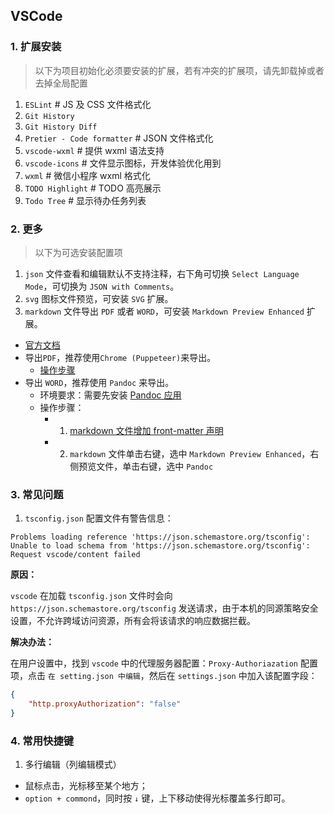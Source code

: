 ## VSCode

### 1. 扩展安装

> 以下为项目初始化必须要安装的扩展，若有冲突的扩展项，请先卸载掉或者去掉全局配置

1. `ESLint` # JS 及 CSS 文件格式化
2. `Git History`
3. `Git History Diff`
4. `Pretier - Code formatter` # JSON 文件格式化
5. `vscode-wxml` # 提供 wxml 语法支持
6. `vscode-icons` # 文件显示图标，开发体验优化用到
7. `wxml` # 微信小程序 wxml 格式化
8. `TODO Highlight` # TODO 高亮展示
9. `Todo Tree` # 显示待办任务列表

### 2. 更多

> 以下为可选安装配置项

1. `json` 文件查看和编辑默认不支持注释，右下角可切换 `Select Language Mode`，可切换为 `JSON with Comments`。
2. `svg` 图标文件预览，可安装 `SVG` 扩展。
3. `markdown` 文件导出 `PDF` 或者 `WORD`，可安装 `Markdown Preview Enhanced` 扩展。

- [官方文档](https://shd101wyy.github.io/markdown-preview-enhanced/#/zh-cn/pdf)
- 导出`PDF`，推荐使用`Chrome (Puppeteer)`来导出。
  - [操作步骤](https://shd101wyy.github.io/markdown-preview-enhanced/#/zh-cn/pdf)
- 导出 `WORD`，推荐使用 `Pandoc` 来导出。
  - 环境要求：需要先安装 [Pandoc 应用](https://shd101wyy.github.io/markdown-preview-enhanced/#/zh-cn/pandoc)
  - 操作步骤：
    - 1. [markdown 文件增加 front-matter 声明](https://shd101wyy.github.io/markdown-preview-enhanced/#/zh-cn/pandoc-pdf)
    - 2. `markdown` 文件单击右键，选中 `Markdown Preview Enhanced`，右侧预览文件，单击右键，选中 `Pandoc`

### 3. 常见问题

1. `tsconfig.json` 配置文件有警告信息：

```
Problems loading reference 'https://json.schemastore.org/tsconfig': Unable to load schema from 'https://json.schemastore.org/tsconfig': Request vscode/content failed
```

**原因：**

`vscode` 在加载 `tsconfig.json` 文件时会向 `https://json.schemastore.org/tsconfig` 发送请求，由于本机的同源策略安全设置，不允许跨域访问资源，所有会将该请求的响应数据拦截。

**解决办法：**

在用户设置中，找到 `vscode` 中的代理服务器配置：`Proxy-Authoriazation` 配置项，点击 `在 setting.json 中编辑`，然后在 `settings.json` 中加入该配置字段：

```json
{
    "http.proxyAuthorization": "false"
}
```

### 4. 常用快捷键

1. 多行编辑（列编辑模式）

- 鼠标点击，光标移至某个地方；
- `option + commond`，同时按 `↓` 键，上下移动使得光标覆盖多行即可。
